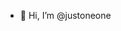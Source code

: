 - 👋 Hi, I’m @justoneone

<!---
justoneone/justoneone is a ✨ special ✨ repository because its `README.md` (this file) appears on your GitHub profile.
You can click the Preview link to take a look at your changes.
--->
